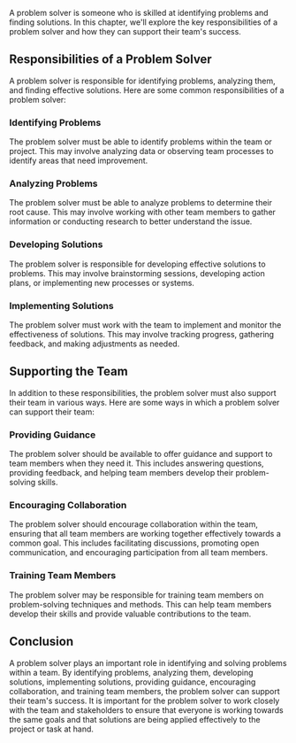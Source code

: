 

A problem solver is someone who is skilled at identifying problems and finding solutions. In this chapter, we'll explore the key responsibilities of a problem solver and how they can support their team's success.

## Responsibilities of a Problem Solver

A problem solver is responsible for identifying problems, analyzing them, and finding effective solutions. Here are some common responsibilities of a problem solver:

### Identifying Problems

The problem solver must be able to identify problems within the team or project. This may involve analyzing data or observing team processes to identify areas that need improvement.

### Analyzing Problems

The problem solver must be able to analyze problems to determine their root cause. This may involve working with other team members to gather information or conducting research to better understand the issue.

### Developing Solutions

The problem solver is responsible for developing effective solutions to problems. This may involve brainstorming sessions, developing action plans, or implementing new processes or systems.

### Implementing Solutions

The problem solver must work with the team to implement and monitor the effectiveness of solutions. This may involve tracking progress, gathering feedback, and making adjustments as needed.

## Supporting the Team

In addition to these responsibilities, the problem solver must also support their team in various ways. Here are some ways in which a problem solver can support their team:

### Providing Guidance

The problem solver should be available to offer guidance and support to team members when they need it. This includes answering questions, providing feedback, and helping team members develop their problem-solving skills.

### Encouraging Collaboration

The problem solver should encourage collaboration within the team, ensuring that all team members are working together effectively towards a common goal. This includes facilitating discussions, promoting open communication, and encouraging participation from all team members.

### Training Team Members

The problem solver may be responsible for training team members on problem-solving techniques and methods. This can help team members develop their skills and provide valuable contributions to the team.

## Conclusion

A problem solver plays an important role in identifying and solving problems within a team. By identifying problems, analyzing them, developing solutions, implementing solutions, providing guidance, encouraging collaboration, and training team members, the problem solver can support their team's success. It is important for the problem solver to work closely with the team and stakeholders to ensure that everyone is working towards the same goals and that solutions are being applied effectively to the project or task at hand.
